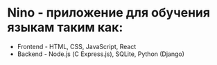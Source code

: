 # Nino \- приложение для обучения языкам таким как:
- Frontend \- HTML, CSS, JavaScript, React
- Backend \- Node.js (С Express.js), SQLite, Python (Django)